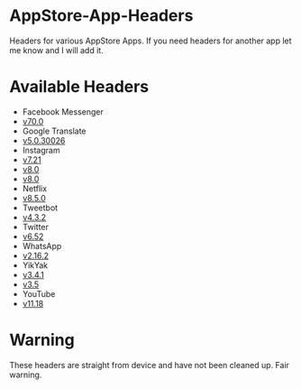 # AppStore-App-Headers
Headers for various AppStore Apps. If you need headers for another app let me know and I will add it.

# Available Headers
- Facebook Messenger
 - [v70.0](https://github.com/CPDigitalDarkroom/AppStore-App-Headers/blob/master/Facebook%20Messenger/70.0/Fb.Messenger_70_0.zip?raw=true)
- Google Translate
 - [v5.0.30026](https://github.com/CPDigitalDarkroom/AppStore-App-Headers/blob/master/Google%20Translate/5.0.30026/G.Translate_5_0_30026.zip?raw=true)
- Instagram
 - [v7.21](https://github.com/CPDigitalDarkroom/AppStore-App-Headers/blob/master/Instagram/7.21/Instagram_7_21.zip?raw=true)
 - [v8.0](https://github.com/CPDigitalDarkroom/AppStore-App-Headers/blob/master/Instagram/8.0/Instagram_8_0.zip?raw=true)
 - [v8.0](https://github.com/CPDigitalDarkroom/AppStore-App-Headers/blob/master/Instagram/8.1/Instagram_8_1.zip?raw=true)
- Netflix
 - [v8.5.0](https://github.com/CPDigitalDarkroom/AppStore-App-Headers/blob/master/Netflix/8.5.0/Netflix_8_5_0.zip?raw=true)
- Tweetbot
 - [v4.3.2](https://github.com/CPDigitalDarkroom/AppStore-App-Headers/blob/master/Tweetbot/4.3.2/Tweetbot_4_3_2.zip?raw=true)
- Twitter
 - [v6.52](https://github.com/CPDigitalDarkroom/AppStore-App-Headers/blob/master/Twitter/6.52/Twitter_6_52.zip?raw=true)
- WhatsApp
 - [v2.16.2](https://github.com/CPDigitalDarkroom/AppStore-App-Headers/blob/master/WhatsApp/2.16.2/WhatsApp_2_16_2.zip?raw=true)
- YikYak
 - [v3.4.1](https://github.com/CPDigitalDarkroom/AppStore-App-Headers/blob/master/YikYak/3.4.1/YikYak_3_4_1.zip?raw=true)
 - [v3.5](https://github.com/CPDigitalDarkroom/AppStore-App-Headers/blob/master/YikYak/3.5/YikYak_3_5.zip?raw=true)
- YouTube
 - [v11.18](https://github.com/CPDigitalDarkroom/AppStore-App-Headers/blob/master/YouTube/11.18/YouTube_11_18.zip?raw=true)

# Warning
These headers are straight from device and have not been cleaned up. Fair warning.
